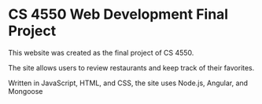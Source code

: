 # CS 4550 Web Development Final Project
This website was created as the final project of CS 4550.

The site allows users to review restaurants and keep track of their favorites.

Written in JavaScript, HTML, and CSS, the site uses Node.js, Angular, and Mongoose
